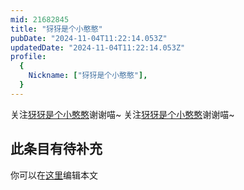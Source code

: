 ```yaml
---
mid: 21682845
title: "犽犽是个小憨憨"
pubDate: "2024-11-04T11:22:14.053Z"
updatedDate: "2024-11-04T11:22:14.053Z"
profile:
  {
    Nickname: ["犽犽是个小憨憨"],
  }
---
```


关注[犽犽是个小憨憨](https://space.bilibili.com/21682845)谢谢喵~ 关注[犽犽是个小憨憨](https://space.bilibili.com/21682845)谢谢喵~

## 此条目有待补充
你可以在[这里](https://github.com/Yuhanawa/VTuber.ICU/edit/master/src/content/v/犽犽是个小憨憨/index.md)编辑本文
